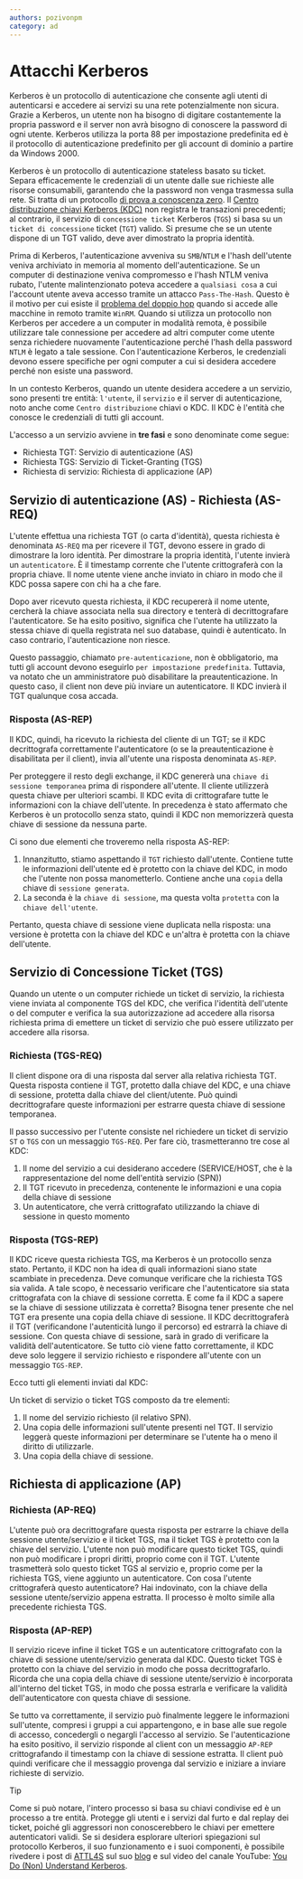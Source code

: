 ```yaml
---
authors: pozivonpm
category: ad
---
```


# Attacchi Kerberos

Kerberos è un protocollo di autenticazione che consente agli utenti di  autenticarsi e accedere ai servizi su una rete potenzialmente non  sicura. Grazie a Kerberos, un utente non ha bisogno di digitare costantemente la  propria password e il server non avrà bisogno di conoscere la password  di ogni utente. Kerberos utilizza la porta 88 per impostazione predefinita ed è il protocollo di autenticazione predefinito per gli account di dominio a partire da  Windows 2000.

Kerberos è un protocollo di autenticazione stateless basato su ticket. Separa  efficacemente le credenziali di un utente dalle sue richieste alle  risorse consumabili, garantendo che la password non venga trasmessa  sulla rete. Si tratta di un protocollo [di prova a conoscenza zero](https://en.wikipedia.org/wiki/Zero-knowledge_proof). Il [Centro distribuzione chiavi Kerberos (KDC)](https://docs.microsoft.com/en-us/windows/win32/secauthn/key-distribution-center) non registra le transazioni precedenti; al contrario, il servizio di `concessione ticket` Kerberos (`TGS`) si basa su un `ticket di concessione` ticket (`TGT`) valido. Si presume che se un utente dispone di un TGT valido, deve aver dimostrato la propria identità.

Prima di Kerberos, l'autenticazione avveniva su `SMB`/`NTLM` e l'hash dell'utente veniva archiviato in memoria al momento  dell'autenticazione. Se un computer di destinazione veniva compromesso e l'hash NTLM veniva rubato, l'utente malintenzionato poteva accedere a `qualsiasi cosa` a cui l'account utente aveva accesso tramite un attacco `Pass-The-Hash`. Questo è il motivo per cui esiste il [problema del doppio hop](https://posts.specterops.io/offensive-lateral-movement-1744ae62b14f?gi=f925425e7a42) quando si accede alle macchine in remoto tramite `WinRM`. Quando si utilizza un protocollo non Kerberos per accedere a un  computer in modalità remota, è possibile utilizzare tale connessione per accedere ad altri computer come utente senza richiedere nuovamente  l'autenticazione perché l'hash della password `NTLM` è legato a tale sessione. Con l'autenticazione Kerberos, le credenziali devono essere specifiche per ogni computer a cui si desidera accedere  perché non esiste una password.

In un contesto Kerberos, quando un utente desidera accedere a un servizio, sono presenti tre entità: `l'utente`, il `servizio` e il server di autenticazione, noto anche come `Centro distribuzione` chiavi o KDC. Il KDC è l'entità che conosce le credenziali di tutti gli account.

L'accesso a un servizio avviene in **tre fasi** e sono denominate come segue:

- Richiesta TGT: Servizio di autenticazione (AS)
- Richiesta TGS: Servizio di Ticket-Granting (TGS)
- Richiesta di servizio: Richiesta di applicazione (AP)

## Servizio di autenticazione (AS) - Richiesta (AS-REQ)

L'utente effettua una richiesta TGT (o carta d'identità), questa richiesta è denominata `AS-REQ` ma per ricevere il TGT, devono essere in grado di dimostrare la loro identità. Per dimostrare la propria identità, l'utente invierà un `autenticatore`. È il timestamp corrente che l'utente crittograferà con la propria  chiave. Il nome utente viene anche inviato in chiaro in modo che il KDC  possa sapere con chi ha a che fare.

Dopo aver ricevuto questa richiesta, il KDC recupererà il nome utente,  cercherà la chiave associata nella sua directory e tenterà di  decrittografare l'autenticatore. Se ha esito positivo, significa che  l'utente ha utilizzato la stessa chiave di quella registrata nel suo  database, quindi è autenticato. In caso contrario, l'autenticazione non riesce.

Questo passaggio, chiamato `pre-autenticazione`, non è obbligatorio, ma tutti gli account devono eseguirlo `per impostazione predefinita`. Tuttavia, va notato che un amministratore può disabilitare la  preautenticazione. In questo caso, il client non deve più inviare un  autenticatore. Il KDC invierà il TGT qualunque cosa accada.

### Risposta (AS-REP)

Il KDC, quindi, ha ricevuto la richiesta del cliente di un TGT; se il KDC decrittografa correttamente l'autenticatore (o se la preautenticazione è disabilitata per il client), invia all'utente una risposta denominata `AS-REP`.

Per proteggere il resto degli exchange, il KDC genererà una `chiave di sessione temporanea` prima di rispondere all'utente. Il cliente utilizzerà questa chiave per ulteriori scambi. Il KDC evita di crittografare tutte le informazioni  con la chiave dell'utente. In precedenza è stato affermato che Kerberos è un protocollo senza stato, quindi il KDC non memorizzerà questa chiave  di sessione da nessuna parte.

Ci sono due elementi che troveremo nella risposta AS-REP:

1. Innanzitutto, stiamo aspettando il `TGT` richiesto dall'utente. Contiene tutte le informazioni dell'utente ed è  protetto con la chiave del KDC, in modo che l'utente non possa  manometterlo. Contiene anche una `copia` della chiave di `sessione generata`.
2. La seconda è la `chiave di sessione`, ma questa volta `protetta` con la `chiave dell'utente`.

Pertanto, questa chiave di sessione viene duplicata nella risposta: una versione è protetta con la chiave del KDC e un'altra è protetta con la chiave  dell'utente.

## Servizio di Concessione Ticket (TGS)

Quando un utente o un computer richiede un ticket di servizio, la richiesta  viene inviata al componente TGS del KDC, che verifica l'identità  dell'utente o del computer e verifica la sua autorizzazione ad accedere  alla risorsa richiesta prima di emettere un ticket di servizio che può  essere utilizzato per accedere alla risorsa.

### Richiesta (TGS-REQ)

Il client dispone ora di una risposta dal server alla relativa richiesta  TGT. Questa risposta contiene il TGT, protetto dalla chiave del KDC, e  una chiave di sessione, protetta dalla chiave del client/utente. Può  quindi decrittografare queste informazioni per estrarre questa chiave di sessione temporanea.

Il passo successivo per l'utente consiste nel richiedere un ticket di servizio `ST` o `TGS` con un messaggio `TGS-REQ`. Per fare ciò, trasmetteranno tre cose al KDC:

1. Il nome del servizio a cui desiderano accedere (SERVICE/HOST, che è la rappresentazione del nome dell'entità servizio (SPN))
2. Il TGT ricevuto in precedenza, contenente le informazioni e una copia della chiave di sessione
3. Un autenticatore, che verrà crittografato utilizzando la chiave di sessione in questo momento

### Risposta (TGS-REP)

Il KDC riceve questa richiesta TGS, ma Kerberos è un protocollo senza  stato. Pertanto, il KDC non ha idea di quali informazioni siano state  scambiate in precedenza. Deve comunque verificare che la richiesta TGS  sia valida. A tale scopo, è necessario verificare che l'autenticatore sia stata crittografata con la chiave di sessione corretta. E come fa il KDC a sapere se la chiave di sessione utilizzata è corretta? Bisogna tener presente che nel TGT era presente una copia della chiave di sessione. Il KDC decrittograferà il TGT (verificandone l'autenticità lungo il percorso) ed estrarrà la chiave di sessione. Con questa chiave di  sessione, sarà in grado di verificare la validità dell'autenticatore. Se tutto ciò viene fatto correttamente, il KDC deve solo leggere il servizio richiesto e rispondere all'utente con un messaggio `TGS-REP`.

Ecco tutti gli elementi inviati dal KDC:

Un ticket di servizio o ticket TGS composto da tre elementi:

1. Il nome del servizio richiesto (il relativo SPN).
2. Una copia delle informazioni sull'utente presenti nel TGT. Il servizio  leggerà queste informazioni per determinare se l'utente ha o meno il  diritto di utilizzarle.
3. Una copia della chiave di sessione.

## Richiesta di applicazione (AP)

### Richiesta (AP-REQ)

L'utente può ora decrittografare questa risposta per estrarre la chiave della  sessione utente/servizio e il ticket TGS, ma il ticket TGS è protetto con la chiave del servizio. L'utente non può modificare questo ticket  TGS, quindi non può modificare i propri diritti, proprio come con il TGT. L'utente trasmetterà solo questo ticket TGS al servizio e, proprio come per la  richiesta TGS, viene aggiunto un autenticatore. Con cosa l'utente  crittograferà questo autenticatore? Hai indovinato, con la chiave della  sessione utente/servizio appena estratta. Il processo è molto simile  alla precedente richiesta TGS.

### Risposta (AP-REP)

Il servizio riceve infine il ticket TGS e un autenticatore crittografato  con la chiave di sessione utente/servizio generata dal KDC. Questo  ticket TGS è protetto con la chiave del servizio in modo che possa  decrittografarlo. Ricorda che una copia della chiave di sessione  utente/servizio è incorporata all'interno del ticket TGS, in modo che  possa estrarla e verificare la validità dell'autenticatore con questa  chiave di sessione.

Se tutto va correttamente, il servizio può finalmente leggere le  informazioni sull'utente, compresi i gruppi a cui appartengono, e in  base alle sue regole di accesso, concedergli o negargli l'accesso al  servizio. Se l'autenticazione ha esito positivo, il servizio risponde al client con un messaggio `AP-REP` crittografando il timestamp con la chiave di sessione estratta. Il  client può quindi verificare che il messaggio provenga dal servizio e  iniziare a inviare richieste di servizio.

>[!TIP]
> Come si può notare, l'intero processo si basa su chiavi condivise ed è un  processo a tre entità. Protegge gli utenti e i servizi dal furto e dal  replay dei ticket, poiché gli aggressori non conoscerebbero le chiavi per emettere autenticatori validi.
> Se si desidera esplorare ulteriori spiegazioni sul protocollo Kerberos, il suo funzionamento e i suoi componenti, è possibile rivedere i post di [ATTL4S](https://twitter.com/DaniLJ94) sul suo [blog](https://attl4s.github.io/) e sul video del canale YouTube: [You Do (Non) Understand Kerberos](https://www.youtube.com/watch?v=4LDpb1R3Ghg&list=PLwb6et4T42wyb8dx-LQAA0PzLjw6ZlrXh).
